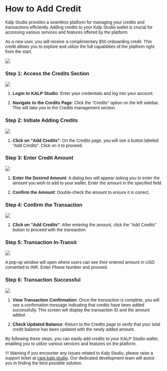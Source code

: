 <style>  body { font-family: "Source Sans 3", sans-serif!important; }</style>

<link  href="https://fonts.googleapis.com/css2?family=Source+Sans+3:ital,wght@0,200..900;1,200..900&display=swap"  rel="stylesheet">  <link  rel="stylesheet"  href="https://fonts.googleapis.com/icon?family=Material+Icons">

# **How to Add Credit**

Kalp Studio provides a seamless platform for managing your credits and transactions efficiently. Adding credits to your Kalp Studio wallet is crucial for accessing various services and features offered by the platform.
 
As a new user, you will receive a complimentary $50 onboarding credit. This credit allows you to explore and utilize the full capabilities of the platform right from the start.

![](https://docs.kalp.studio/~gitbook/image?url=https%3A%2F%2F1148605496-files.gitbook.io%2F%7E%2Ffiles%2Fv0%2Fb%2Fgitbook-x-prod.appspot.com%2Fo%2Fspaces%252F4gkv2XhY4CmWY6Vp0djW%252Fuploads%252FkSgiBjVbeinPvmpXjpru%252Fimage.png%3Falt%3Dmedia%26token%3D48b32131-4a69-42c3-918d-8f856933b9b4&width=768&dpr=4&quality=100&sign=e4350e35&sv=1)

### Step 1: Access the Credits Section

![](https://docs.kalp.studio/~gitbook/image?url=https%3A%2F%2F1148605496-files.gitbook.io%2F%7E%2Ffiles%2Fv0%2Fb%2Fgitbook-x-prod.appspot.com%2Fo%2Fspaces%252F4gkv2XhY4CmWY6Vp0djW%252Fuploads%252FHE2YhggHC8cEUe5XADjt%252Fimage.png%3Falt%3Dmedia%26token%3D22bb471d-6b87-4cc2-a386-f824deb136a8&width=768&dpr=4&quality=100&sign=17222dba&sv=1)

1.  **Login to KALP Studio**: Enter your credentials and log into your account.
    
2.  **Navigate to the Credits Page**: Click the "Credits" option on the left sidebar. This will take you to the Credits management section.
    

### Step 2: Initiate Adding Credits

![](https://docs.kalp.studio/~gitbook/image?url=https%3A%2F%2F1148605496-files.gitbook.io%2F%7E%2Ffiles%2Fv0%2Fb%2Fgitbook-x-prod.appspot.com%2Fo%2Fspaces%252F4gkv2XhY4CmWY6Vp0djW%252Fuploads%252FkCJzsrLm9FyeupU0oBT2%252Fimage.png%3Falt%3Dmedia%26token%3Dc97c5899-af1b-41ae-8639-ce836ed295d7&width=768&dpr=4&quality=100&sign=7163dadb&sv=1)

1.  **Click on "Add Credits"**: On the Credits page, you will see a button labeled "Add Credits". Click on it to proceed.

### Step 3: Enter Credit Amount

![](https://docs.kalp.studio/~gitbook/image?url=https%3A%2F%2F1148605496-files.gitbook.io%2F%7E%2Ffiles%2Fv0%2Fb%2Fgitbook-x-prod.appspot.com%2Fo%2Fspaces%252F4gkv2XhY4CmWY6Vp0djW%252Fuploads%252Fvvhfg18pRwrbe4FDdqdJ%252Fimage.png%3Falt%3Dmedia%26token%3Da9895416-358a-4532-bd0d-cd2da8f92c63&width=768&dpr=4&quality=100&sign=cd09703a&sv=1)

1.  **Enter the Desired Amount**: A dialog box will appear asking you to enter the amount you wish to add to your wallet. Enter the amount in the specified field.
    
2.  **Confirm the Amount**: Double-check the amount to ensure it is correct.

### Step 4: Confirm the Transaction

![](https://docs.kalp.studio/~gitbook/image?url=https%3A%2F%2F1148605496-files.gitbook.io%2F%7E%2Ffiles%2Fv0%2Fb%2Fgitbook-x-prod.appspot.com%2Fo%2Fspaces%252F4gkv2XhY4CmWY6Vp0djW%252Fuploads%252Fvvhfg18pRwrbe4FDdqdJ%252Fimage.png%3Falt%3Dmedia%26token%3Da9895416-358a-4532-bd0d-cd2da8f92c63&width=768&dpr=4&quality=100&sign=cd09703a&sv=1)

1.  **Click on "Add Credits"**: After entering the amount, click the "Add Credits" button to proceed with the transaction.

### Step 5: Transaction In-Transit

![](https://docs.kalp.studio/~gitbook/image?url=https%3A%2F%2F1148605496-files.gitbook.io%2F%7E%2Ffiles%2Fv0%2Fb%2Fgitbook-x-prod.appspot.com%2Fo%2Fspaces%252F4gkv2XhY4CmWY6Vp0djW%252Fuploads%252Fu6Jp8hKpArLflXBzy35Z%252Fimage.png%3Falt%3Dmedia%26token%3D31d7c8ee-e9cb-4c09-b68c-cb6afae85f09&width=768&dpr=4&quality=100&sign=61c5d840&sv=1)

A pop-up window will open where users can see their entered amount in USD converted to INR. Enter Phone Number and proceed.

### Step 6: Transaction Successful

![](https://docs.kalp.studio/~gitbook/image?url=https%3A%2F%2F1148605496-files.gitbook.io%2F%7E%2Ffiles%2Fv0%2Fb%2Fgitbook-x-prod.appspot.com%2Fo%2Fspaces%252F4gkv2XhY4CmWY6Vp0djW%252Fuploads%252FvFrQ0K8L4t4OQgADy1eF%252Fimage.png%3Falt%3Dmedia%26token%3D7923915a-0737-4060-a3d3-69b6139bad75&width=768&dpr=4&quality=100&sign=a6f9d46d&sv=1)

1.  **View Transaction Confirmation**: Once the transaction is complete, you will see a confirmation message indicating that credits have been added successfully. This screen will display the transaction ID and the amount added.
    
2.  **Check Updated Balance**: Return to the Credits page to verify that your total credit balance has been updated with the newly added amount.

By following these steps, you can easily add credits to your KALP Studio wallet, enabling you to utilize various services and features on the platform.

!!! Warning
    If you encounter any issues related to Kalp Studio, please raise a support ticket at [care.kalp.studio](mailto:care.kalp.studio). Our dedicated development team will assist you in finding the best possible solution.